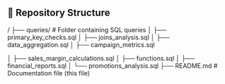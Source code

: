 ## 📂 Repository Structure  

/ ├── queries/ # Folder containing SQL queries
│ ├── primary_key_checks.sql
│ ├── joins_analysis.sql
│ ├── data_aggregation.sql
│ ├── campaign_metrics.sql

│ ├── sales_margin_calculations.sql
│ ├── functions.sql
│ ├── financial_reports.sql
│ └── promotions_analysis.sql
├── README.md # Documentation file (this file)
